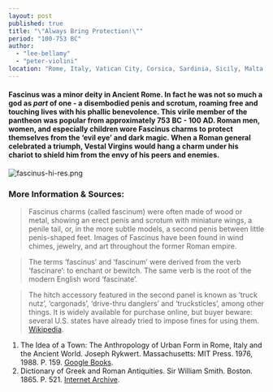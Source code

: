 ```yaml
---
layout: post
published: true
title: "\"Always Bring Protection!\""
period: "100-753 BC"
author: 
  - "lee-bellamy"
  - "peter-violini"
location: "Rome, Italy, Vatican City, Corsica, Sardinia, Sicily, Malta, Spain, Macedonia, Greece, Slovenia, Croatia, Bosnia and Herzegovina, Montenegro, Albania, England, Wales, Portugal, Andorra, France, Monaco, Luxembourg, Belgium, The Netherlands, Switzerland, Liechtenstein, San Marino, Austria, Turkey, Armenia, Georgia, Azerbaijan, Syria, Iraq, Cyprus, Lebanon, Jordan, Israel, Egypt, Morocco, Hungary, Serbia, Romania, Germany, Algeria, Tunisia, Libya"
---
```

#### Fascinus was a minor deity in Ancient Rome. In fact he was not so much a god as _part_ of one - a disembodied penis and scrotum, roaming free and touching lives with his phallic benevolence. This virile member of the pantheon was popular from approximately 753 BC - 100 AD. Roman men, women, and especially children wore Fascinus charms to protect themselves from the ‘evil eye’ and dark magic. When a Roman general celebrated a triumph, Vestal Virgins would hang a charm under his chariot to shield him from the envy of his peers and enemies.

![fascinus-hi-res.png]({{site.baseurl}}/images/fascinus-hi-res.png)

### More Information & Sources:
>Fascinus charms (called fascinum) were often made of wood or metal, showing an erect penis and scrotum with miniature wings, a penile tail, or, in the more subtle models, a second penis between little penis-shaped feet. Images of Fascinus have been found in wind chimes, jewelry, and art throughout the former Roman empire.

> The terms ‘fascinus’ and ‘fascinum’ were derived from the verb ‘fascinare’: to enchant or bewitch. The same verb is the root of the modern English word ‘fascinate’.

> The hitch accessory featured in the second panel is known as ‘truck nutz’, ‘cargonads’, ‘drive-thru danglers’ and ‘trucksticles’, among other things. It is widely available for purchase online, but buyer beware: several U.S. states have already tried to impose fines for using them. [Wikipedia](https://en.wikipedia.org/wiki/Truck_nuts).  

1. The Idea of a Town: The Anthropology of Urban Form in Rome, Italy and the Ancient World. Joseph Rykwert. Massachusetts: MIT Press. 1976, 1988. P. 159. [Google Books](https://books.google.com/books?id=Jq78Ff2TYHAC&pg=PA159&dq=fascinus&lr=&as_drrb_is=b&as_minm_is=0&as_miny_is=1988&as_maxm_is=0&as_maxy_is=2010&num=100&as_brr=3&cd=2&hl=en#v=onepage&q=fascinus&f=false).
2. Dictionary of Greek and Roman Antiquities. Sir William Smith. Boston. 1865. P. 521. [Internet Archive](http://archive.org/stream/dictionaryofgree00smituoft#page/520/mode/2up).
